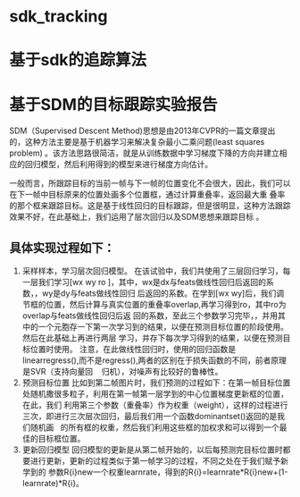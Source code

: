 # sdk_tracking
# 基于sdk的追踪算法
# 基于SDM的目标跟踪实验报告


SDM（Supervised Descent Method)思想是由2013年CVPR的一篇文章提出的，这种方法主要是基于机器学习来解决复杂最小二乘问题(least squares problem)
。该方法思路很简洁，就是从训练数据中学习梯度下降的方向并建立相应的回归模型，然后利用得到的模型来进行梯度方向估计。


一般而言，所跟踪目标的当前一帧与下一帧的位置变化不会很大，因此，我们可以在下一帧中目标原来的位置处画多个位置框，通过计算重叠率，返回最大重
叠率的那个框来跟踪目标。这是基于线性回归的目标跟踪，但是很明显，这种方法跟踪效果不好，在此基础上，我们运用了层次回归以及SDM思想来跟踪目标
。
## 具体实现过程如下：
1. 采样样本，学习层次回归模型。
     在该试验中，我们共使用了三层回归学习，每一层我们学习[wx wy ro ]，其中，wx是dx与feats做线性回归后返回的系数，，wy是dy与feats做线性回归
     后返回的系数。在学到[wx wy]后，我们调节框的位置，然后计算与真实位置的重叠率overlap,再学习得到ro，其中ro为overlap与feats做线性回归后返
     回的系数，至此三个参数学习完毕，，并用其中的一个元胞存一下第一次学习到的结果，以便在预测目标位置的阶段使用。然后在此基础上再进行两层
     学习，并存下每次学习得到的结果，以便在预测目标位置时使用。
    注意，在此做线性回归时，使用的回归函数是linearregress(),而不是regress(),两者的区别在于损失函数的不同，前者原理是SVR（支持向量回
    归机），对噪声有比较好的鲁棒性。
2. 预测目标位置
   比如到第二帧图片时，我们预测的过程如下：在第一帧目标位置处随机撒很多粒子，利用在第一帧第一层学到的中心位置梯度更新框的位置，在此，我们
   利用第三个参数（重叠率）作为权重（weight），这样的过程进行三次，即进行三次层次回归，最后我们用一个函数dominantset()返回的是我们随机画
   的所有框的权重，然后我们利用这些框的加权求和可以得到一个最佳的目标框位置。
3. 更新回归模型
   回归模型的更新是从第二帧开始的，以后每预测完目标位置时都要进行更新，更新的过程类似于第一帧学习的过程，不同之处在于我们赋予新学到的
   参数R{i}new一个权重learnrate，得到的R{i}=learnrate*R{i}new+(1-learnrate)*R{i}。
